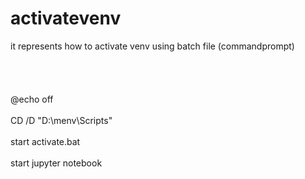 # activatevenv
it represents how to activate venv using batch file (commandprompt)
<br></br>
<br></br>
<br>@echo off</br>
<br>CD /D "D:\menv\Scripts"</br>
 <br>start activate.bat</br>
 <br>start jupyter notebook </br>
